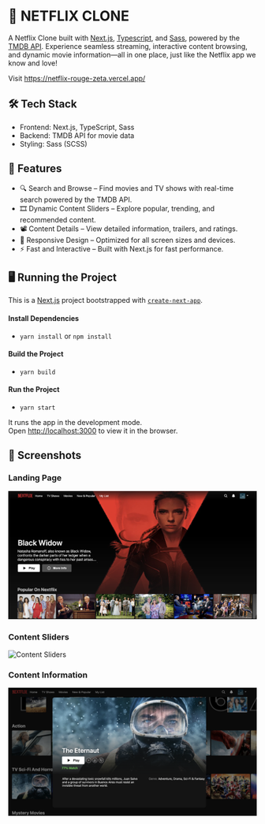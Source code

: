# 🎥 NETFLIX CLONE

A Netflix Clone built with [Next.js](https://nextjs.org/), [Typescript](https://www.typescriptlang.org/), and [Sass](https://sass-lang.com/), powered by the [TMDB API](https://www.themoviedb.org/). Experience seamless streaming, interactive content browsing, and dynamic movie information—all in one place, just like the Netflix app we know and love! 

Visit https://netflix-rouge-zeta.vercel.app/

## 🛠️ Tech Stack
* Frontend: Next.js, TypeScript, Sass
* Backend: TMDB API for movie data
* Styling: Sass (SCSS)

## 🚀 Features
* 🔍 Search and Browse – Find movies and TV shows with real-time search powered by the TMDB API.
* 🎞️ Dynamic Content Sliders – Explore popular, trending, and recommended content.
* 📽️ Content Details – View detailed information, trailers, and ratings.
* 💾 Responsive Design – Optimized for all screen sizes and devices.
* ⚡ Fast and Interactive – Built with Next.js for fast performance.


## 🖥️ Running the Project
This is a [Next.js](https://nextjs.org/) project bootstrapped with [`create-next-app`](https://github.com/vercel/next.js/tree/canary/packages/create-next-app).

 #### Install Dependencies
* `yarn install` or `npm install`

 #### Build the Project
* `yarn build`

 #### Run the Project
* `yarn start`

It runs the app in the development mode.<br />
Open [http://localhost:3000](http://localhost:3000) to view it in the browser. 

## 📸 Screenshots

### Landing Page
![Main Landing Page](./assets/landingpage.png)

### Content Sliders
![Content Sliders](./assets/contentsliders.png)

### Content Information
![Content Sliders](./assets/contentinfo.png)
